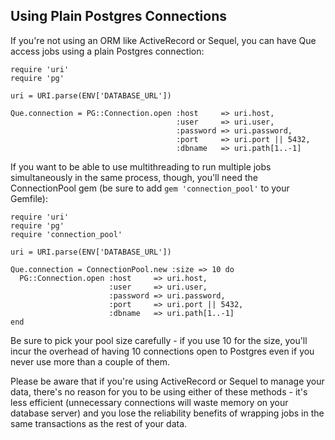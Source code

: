 ## Using Plain Postgres Connections

If you're not using an ORM like ActiveRecord or Sequel, you can have Que access jobs using a plain Postgres connection:

    require 'uri'
    require 'pg'

    uri = URI.parse(ENV['DATABASE_URL'])

    Que.connection = PG::Connection.open :host     => uri.host,
                                         :user     => uri.user,
                                         :password => uri.password,
                                         :port     => uri.port || 5432,
                                         :dbname   => uri.path[1..-1]

If you want to be able to use multithreading to run multiple jobs simultaneously in the same process, though, you'll need the ConnectionPool gem (be sure to add `gem 'connection_pool'` to your Gemfile):

    require 'uri'
    require 'pg'
    require 'connection_pool'

    uri = URI.parse(ENV['DATABASE_URL'])

    Que.connection = ConnectionPool.new :size => 10 do
      PG::Connection.open :host     => uri.host,
                          :user     => uri.user,
                          :password => uri.password,
                          :port     => uri.port || 5432,
                          :dbname   => uri.path[1..-1]
    end

Be sure to pick your pool size carefully - if you use 10 for the size, you'll incur the overhead of having 10 connections open to Postgres even if you never use more than a couple of them.

Please be aware that if you're using ActiveRecord or Sequel to manage your data, there's no reason for you to be using either of these methods - it's less efficient (unnecessary connections will waste memory on your database server) and you lose the reliability benefits of wrapping jobs in the same transactions as the rest of your data.
